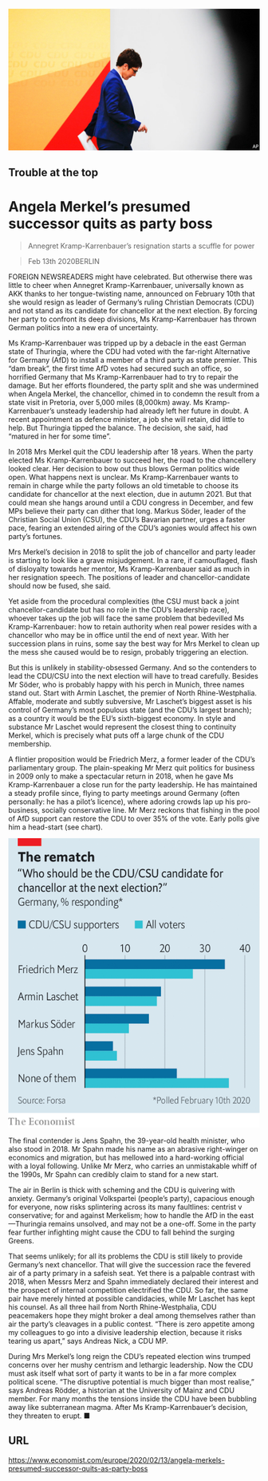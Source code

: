 ![](./images/20200215_EUP001_0.jpg)

## Trouble at the top

# Angela Merkel’s presumed successor quits as party boss

> Annegret Kramp-Karrenbauer’s resignation starts a scuffle for power

> Feb 13th 2020BERLIN

FOREIGN NEWSREADERS might have celebrated. But otherwise there was little to cheer when Annegret Kramp-Karrenbauer, universally known as AKK thanks to her tongue-twisting name, announced on February 10th that she would resign as leader of Germany’s ruling Christian Democrats (CDU) and not stand as its candidate for chancellor at the next election. By forcing her party to confront its deep divisions, Ms Kramp-Karrenbauer has thrown German politics into a new era of uncertainty.

Ms Kramp-Karrenbauer was tripped up by a debacle in the east German state of Thuringia, where the CDU had voted with the far-right Alternative for Germany (AfD) to install a member of a third party as state premier. This “dam break”, the first time AfD votes had secured such an office, so horrified Germany that Ms Kramp-Karrenbauer had to try to repair the damage. But her efforts floundered, the party split and she was undermined when Angela Merkel, the chancellor, chimed in to condemn the result from a state visit in Pretoria, over 5,000 miles (8,000km) away. Ms Kramp-Karrenbauer’s unsteady leadership had already left her future in doubt. A recent appointment as defence minister, a job she will retain, did little to help. But Thuringia tipped the balance. The decision, she said, had “matured in her for some time”.

In 2018 Mrs Merkel quit the CDU leadership after 18 years. When the party elected Ms Kramp-Karrenbauer to succeed her, the road to the chancellery looked clear. Her decision to bow out thus blows German politics wide open. What happens next is unclear. Ms Kramp-Karrenbauer wants to remain in charge while the party follows an old timetable to choose its candidate for chancellor at the next election, due in autumn 2021. But that could mean she hangs around until a CDU congress in December, and few MPs believe their party can dither that long. Markus Söder, leader of the Christian Social Union (CSU), the CDU’s Bavarian partner, urges a faster pace, fearing an extended airing of the CDU’s agonies would affect his own party’s fortunes.

Mrs Merkel’s decision in 2018 to split the job of chancellor and party leader is starting to look like a grave misjudgement. In a rare, if camouflaged, flash of disloyalty towards her mentor, Ms Kramp-Karrenbauer said as much in her resignation speech. The positions of leader and chancellor-candidate should now be fused, she said.

Yet aside from the procedural complexities (the CSU must back a joint chancellor-candidate but has no role in the CDU’s leadership race), whoever takes up the job will face the same problem that bedevilled Ms Kramp-Karrenbauer: how to retain authority when real power resides with a chancellor who may be in office until the end of next year. With her succession plans in ruins, some say the best way for Mrs Merkel to clean up the mess she caused would be to resign, probably triggering an election.

But this is unlikely in stability-obsessed Germany. And so the contenders to lead the CDU/CSU into the next election will have to tread carefully. Besides Mr Söder, who is probably happy with his perch in Munich, three names stand out. Start with Armin Laschet, the premier of North Rhine-Westphalia. Affable, moderate and subtly subversive, Mr Laschet’s biggest asset is his control of Germany’s most populous state (and the CDU’s largest branch); as a country it would be the EU’s sixth-biggest economy. In style and substance Mr Laschet would represent the closest thing to continuity Merkel, which is precisely what puts off a large chunk of the CDU membership.

A flintier proposition would be Friedrich Merz, a former leader of the CDU’s parliamentary group. The plain-speaking Mr Merz quit politics for business in 2009 only to make a spectacular return in 2018, when he gave Ms Kramp-Karrenbauer a close run for the party leadership. He has maintained a steady profile since, flying to party meetings around Germany (often personally: he has a pilot’s licence), where adoring crowds lap up his pro-business, socially conservative line. Mr Merz reckons that fishing in the pool of AfD support can restore the CDU to over 35% of the vote. Early polls give him a head-start (see chart).



![](./images/20200215_EUC166.png)

The final contender is Jens Spahn, the 39-year-old health minister, who also stood in 2018. Mr Spahn made his name as an abrasive right-winger on economics and migration, but has mellowed into a hard-working official with a loyal following. Unlike Mr Merz, who carries an unmistakable whiff of the 1990s, Mr Spahn can credibly claim to stand for a new start.

The air in Berlin is thick with scheming and the CDU is quivering with anxiety. Germany’s original Volkspartei (people’s party), capacious enough for everyone, now risks splintering across its many faultlines: centrist v conservative; for and against Merkelism; how to handle the AfD in the east—Thuringia remains unsolved, and may not be a one-off. Some in the party fear further infighting might cause the CDU to fall behind the surging Greens.

That seems unlikely; for all its problems the CDU is still likely to provide Germany’s next chancellor. That will give the succession race the fevered air of a party primary in a safeish seat. Yet there is a palpable contrast with 2018, when Messrs Merz and Spahn immediately declared their interest and the prospect of internal competition electrified the CDU. So far, the same pair have merely hinted at possible candidacies, while Mr Laschet has kept his counsel. As all three hail from North Rhine-Westphalia, CDU peacemakers hope they might broker a deal among themselves rather than air the party’s cleavages in a public contest. “There is zero appetite among my colleagues to go into a divisive leadership election, because it risks tearing us apart,” says Andreas Nick, a CDU MP.

During Mrs Merkel’s long reign the CDU’s repeated election wins trumped concerns over her mushy centrism and lethargic leadership. Now the CDU must ask itself what sort of party it wants to be in a far more complex political scene. “The disruptive potential is much bigger than most realise,” says Andreas Rödder, a historian at the University of Mainz and CDU member. For many months the tensions inside the CDU have been bubbling away like subterranean magma. After Ms Kramp-Karrenbauer’s decision, they threaten to erupt. ■

## URL

https://www.economist.com/europe/2020/02/13/angela-merkels-presumed-successor-quits-as-party-boss
